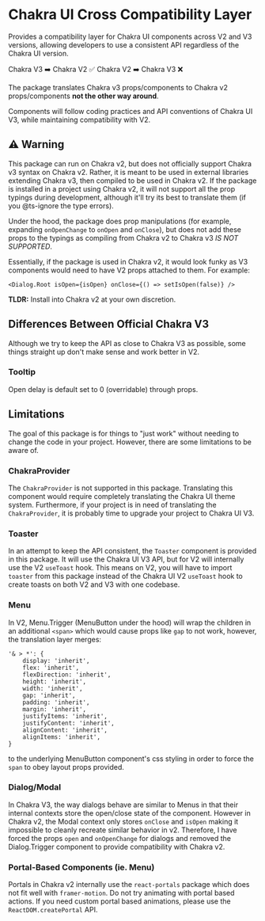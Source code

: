 # Chakra UI Cross Compatibility Layer

Provides a compatibility layer for Chakra UI components across V2 and V3 versions, allowing developers to use a consistent API regardless of the Chakra UI version.

Chakra V3 ➡️ Chakra V2 ✅
Chakra V2 ➡️ Chakra V3 ❌

The package translates Chakra v3 props/components to Chakra v2 props/components **not the other way around**.

Components will follow coding practices and API conventions of Chakra UI V3, while maintaining compatibility with V2.

## ⚠️ Warning

This package can run on Chakra v2, but does not officially support Chakra v3 syntax on Chakra v2. Rather, it is meant to be used in external libraries extending Chakra v3, then compiled to be used in Chakra v2. If the package is installed in a project using Chakra v2, it will not support all the prop typings during development, although it'll try its best to translate them (if you @ts-ignore the type errors).

Under the hood, the package does prop manipulations (for example, expanding `onOpenChange` to `onOpen` and `onClose`), but does not add these props to the typings as compiling from Chakra v2 to Chakra v3 _IS NOT SUPPORTED_.

Essentially, if the package is used in Chakra v2, it would look funky as V3 components would need to have V2 props attached to them. For example:

```tsx
<Dialog.Root isOpen={isOpen} onClose={() => setIsOpen(false)} />
```

**TLDR:** Install into Chakra v2 at your own discretion.

## Differences Between Official Chakra V3

Although we try to keep the API as close to Chakra V3 as possible, some things straight up don't make sense and work better in V2.

### Tooltip

Open delay is default set to 0 (overridable) through props.

## Limitations

The goal of this package is for things to "just work" without needing to change the code in your project. However, there are some limitations to be aware of.

### ChakraProvider

The `ChakraProvider` is not supported in this package. Translating this component would require completely translating the Chakra UI theme system. Furthermore, if your project is in need of translating the `ChakraProvider`, it is probably time to upgrade your project to Chakra UI V3.

### Toaster

In an attempt to keep the API consistent, the `Toaster` component is provided in this package. It will use the Chakra UI V3 API, but for V2 will internally use the V2 `useToast` hook. This means on V2, you will have to import `toaster` from this package instead of the Chakra UI V2 `useToast` hook to create toasts on both V2 and V3 with one codebase.

### Menu

In V2, Menu.Trigger (MenuButton under the hood) will wrap the children in an additional `<span>` which would cause props like `gap` to not work, however, the translation layer merges:

```
'& > *': {
    display: 'inherit',
    flex: 'inherit',
    flexDirection: 'inherit',
    height: 'inherit',
    width: 'inherit',
    gap: 'inherit',
    padding: 'inherit',
    margin: 'inherit',
    justifyItems: 'inherit',
    justifyContent: 'inherit',
    alignContent: 'inherit',
    alignItems: 'inherit',
}
```

to the underlying MenuButton component's css styling in order to force the `span` to obey layout props provided.

### Dialog/Modal

In Chakra V3, the way dialogs behave are similar to Menus in that their internal contexts store the open/close state of the component. However in Chakra v2, the Modal context only stores `onClose` and `isOpen` making it impossible to cleanly recreate similar behavior in v2. Therefore, I have forced the props `open` and `onOpenChange` for dialogs and removed the Dialog.Trigger component to provide compatibility with Chakra v2.

### Portal-Based Components (ie. Menu)

Portals in Chakra v2 internally use the `react-portals` package which does not fit well with `framer-motion`. Do not try animating with portal based actions. If you need custom portal based animations, please use the `ReactDOM.createPortal` API.
